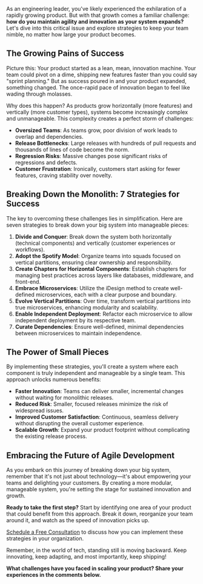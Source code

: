 As an engineering leader, you've likely experienced the exhilaration of a rapidly growing product. But with that growth comes a familiar challenge: ****how do you maintain agility and innovation as your system expands?**** Let's dive into this critical issue and explore strategies to keep your team nimble, no matter how large your product becomes.

## The Growing Pains of Success

Picture this: Your product started as a lean, mean, innovation machine. Your team could pivot on a dime, shipping new features faster than you could say "sprint planning." But as success poured in and your product expanded, something changed. The once-rapid pace of innovation began to feel like wading through molasses.

Why does this happen? As products grow horizontally (more features) and vertically (more customer types), systems become increasingly complex and unmanageable. This complexity creates a perfect storm of challenges:

- ****Oversized Teams****: As teams grow, poor division of work leads to overlap and dependencies.
- ****Release Bottlenecks****: Large releases with hundreds of pull requests and thousands of lines of code become the norm.
- ****Regression Risks****: Massive changes pose significant risks of regressions and defects.
- ****Customer Frustration****: Ironically, customers start asking for fewer features, craving stability over novelty.

## Breaking Down the Monolith: 7 Strategies for Success

The key to overcoming these challenges lies in simplification. Here are seven strategies to break down your big system into manageable pieces:

1. ****Divide and Conquer****: Break down the system both horizontally (technical components) and vertically (customer experiences or workflows).
2. ****Adopt the Spotify Model****: Organize teams into squads focused on vertical partitions, ensuring clear ownership and responsibility.
3. ****Create Chapters for Horizontal Components****: Establish chapters for managing best practices across layers like databases, middleware, and front-end.
4. ****Embrace Microservices****: Utilize the iDesign method to create well-defined microservices, each with a clear purpose and boundary.
5. ****Evolve Vertical Partitions****: Over time, transform vertical partitions into true microservices, enhancing modularity and scalability.
6. ****Enable Independent Deployment****: Refactor each microservice to allow independent deployment by its respective team.
7. ****Curate Dependencies****: Ensure well-defined, minimal dependencies between microservices to maintain independence.

## The Power of Small Pieces

By implementing these strategies, you'll create a system where each component is truly independent and manageable by a single team. This approach unlocks numerous benefits:

- ****Faster Innovation****: Teams can deliver smaller, incremental changes without waiting for monolithic releases.
- ****Reduced Risk****: Smaller, focused releases minimize the risk of widespread issues.
- ****Improved Customer Satisfaction****: Continuous, seamless delivery without disrupting the overall customer experience.
- ****Scalable Growth****: Expand your product footprint without complicating the existing release process.

## Embracing the Future of Agile Development

As you embark on this journey of breaking down your big system, remember that it's not just about technology—it's about empowering your teams and delighting your customers. By creating a more modular, manageable system, you're setting the stage for sustained innovation and growth.

****Ready to take the first step?**** Start by identifying one area of your product that could benefit from this approach. Break it down, reorganize your team around it, and watch as the speed of innovation picks up.

[Schedule a Free Consultation](https://example.com/consultation) to discuss how you can implement these strategies in your organization.

Remember, in the world of tech, standing still is moving backward. Keep innovating, keep adapting, and most importantly, keep shipping!

__What challenges have you faced in scaling your product? Share your experiences in the comments below.__